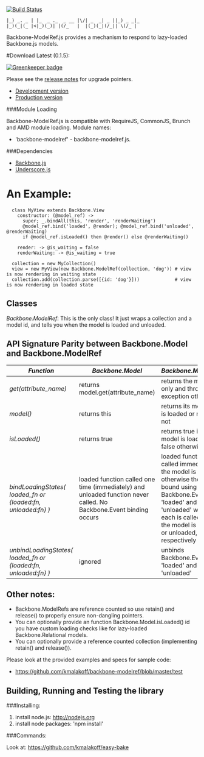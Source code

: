 [![Build Status](https://secure.travis-ci.org/kmalakoff/backbone-modelref.png)](http://travis-ci.org/kmalakoff/backbone-modelref)

````
|_) _. _ | |_  _ ._  _ __ |\/| _  _| _ ||_) _ _|_
|_)(_|(_ |<|_)(_)| |(/_   |  |(_)(_|(/_|| \(/_ |
````

Backbone-ModelRef.js provides a mechanism to respond to lazy-loaded Backbone.js models.

#Download Latest (0.1.5):

[![Greenkeeper badge](https://badges.greenkeeper.io/kmalakoff/backbone-modelref.svg)](https://greenkeeper.io/)

Please see the [release notes](https://github.com/kmalakoff/backbone-modelref/blob/master/RELEASE_NOTES.md) for upgrade pointers.

* [Development version](https://raw.github.com/kmalakoff/backbone-modelref/0.1.5/backbone-modelref.js)
* [Production version](https://raw.github.com/kmalakoff/backbone-modelref/0.1.5/backbone-modelref.min.js)

###Module Loading

Backbone-ModelRef.js is compatible with RequireJS, CommonJS, Brunch and AMD module loading. Module names:

* 'backbone-modelref' - backbone-modelref.js.

###Dependencies

* [Backbone.js](http://backbonejs.org/)
* [Underscore.js](http://underscorejs.org/)

# An Example:

```
  class MyView extends Backbone.View
    constructor: (@model_ref) ->
      super; _.bindAll(this, 'render', 'renderWaiting')
      @model_ref.bind('loaded', @render); @model_ref.bind('unloaded', @renderWaiting)
      if @model_ref.isLoaded() then @render() else @renderWaiting()

    render: -> @is_waiting = false
    renderWaiting: -> @is_waiting = true

  collection = new MyCollection()
  view = new MyView(new Backbone.ModelRef(collection, 'dog')) # view is now rendering in waiting state
  collection.add(collection.parse([{id: 'dog'}]))             # view is now rendering in loaded state
```

Classes
-------
*Backbone.ModelRef*: This is the only class! It just wraps a collection and a model id, and tells you when the model is loaded and unloaded.

API Signature Parity between Backbone.Model and Backbone.ModelRef
-----------------------------------------------------------------

|*Function*|*Backbone.Model*|*Backbone.ModelRef*|
-----------------|--------------|-----------------|
*get(attribute_name)*|returns model.get(attribute_name)|returns the model id only and throws an exception otherwise|
*model()*|returns this|returns its model if it is loaded or null if not|
*isLoaded()*|returns true|returns true if its model is loaded and false otherwise|
*bindLoadingStates( loaded_fn or {loaded:fn, unloaded:fn} )*|loaded function called one time (immediately) and unloaded function never called. No Backbone.Event binding occurs|loaded function called immediately if the model is loaded otherwise they are bound using Backbone.Events 'loaded' and 'unloaded' where each is called when the model is loaded or unloaded, respectively|
*unbindLoadingStates( loaded_fn or {loaded:fn, unloaded:fn} )*|ignored|unbinds Backbone.Events 'loaded' and 'unloaded'|

## Other notes:

* Backbone.ModelRefs are reference counted so use retain() and release() to properly ensure non-dangling pointers.
* You can optionally provide an function Backbone.Model.isLoaded() id you have custom loading checks like for lazy-loaded Backbone.Relational models.
* You can optionally provide a reference counted collection (implementing retain() and release()).

Please look at the provided examples and specs for sample code:

* https://github.com/kmalakoff/backbone-modelref/blob/master/test


Building, Running and Testing the library
-----------------------

###Installing:

1. install node.js: http://nodejs.org
2. install node packages: 'npm install'

###Commands:

Look at: https://github.com/kmalakoff/easy-bake